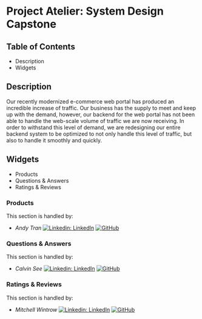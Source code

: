 # Project Atelier: System Design Capstone

## Table of Contents
- Description
- Widgets

## Description
Our recently modernized e-commerce web portal has produced an incredible increase of traffic. Our business has the supply to meet and keep up with 
the demand, however, our backend for the web portal has not been able to handle the web-scale volume of traffic we are now receiving. In order to 
withstand this level of demand, we are redesigning our entire backend system to be optimized to not only handle this level of traffic, but 
also to handle it smoothly and quickly.

## Widgets
- Products
- Questions & Answers
- Ratings & Reviews

### Products
This section is handled by:
- *Andy Tran* [![Linkedin: LinkedIn](https://img.shields.io/badge/linkedin-%230077B5.svg?style=for-the-badge&logo=linkedin&logoColor=white&link=https://www.linkedin.com/in/kevinzhugao/)](https://www.linkedin.com/in/andrew-mai-tran/) [![GitHub](https://img.shields.io/badge/github-%23121011.svg?style=for-the-badge&logo=github&logoColor=white&link=https://github.com/Daniel-Ghaly)](https://github.com/aTranster)

### Questions & Answers
This section is handled by:
- *Calvin See* [![Linkedin: LinkedIn](https://img.shields.io/badge/linkedin-%230077B5.svg?style=for-the-badge&logo=linkedin&logoColor=white&link=https://www.linkedin.com/in/kevinzhugao/)](https://www.linkedin.com/in/calvin-see-835213159/) [![GitHub](https://img.shields.io/badge/github-%23121011.svg?style=for-the-badge&logo=github&logoColor=white&link=https://github.com/Daniel-Ghaly)](https://github.com/calvinfsee)

### Ratings & Reviews
This section is handled by:
- *Mitchell Wintrow* [![Linkedin: LinkedIn](https://img.shields.io/badge/linkedin-%230077B5.svg?style=for-the-badge&logo=linkedin&logoColor=white&link=https://www.linkedin.com/in/kevinzhugao/)](https://www.linkedin.com/in/mitchell-wintrow-87b180216/) [![GitHub](https://img.shields.io/badge/github-%23121011.svg?style=for-the-badge&logo=github&logoColor=white&link=https://github.com/Daniel-Ghaly)](https://github.com/mrrobotisreal)
